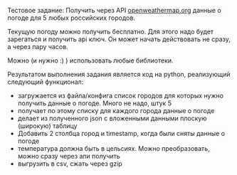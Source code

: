 Тестовое задание:
Получить через API [openweathermap.org](http://openweathermap.org/) данные о погоде для 5 любых российских городов.

Текущую погоду можно получить бесплатно. Для этого надо будет зарегаться и получить api ключ. Он может начать действовать не сразу, а через пару часов.

Можно (и нужно :) ) использовать любые библиотеки. 

Результатом выполнения задания является код на python, реализующий следующий функционал:

- загружается из файла/конфига список городов для которых нужно получить данные о погоде. Много не надо, штук 5
- получает по этому списку для каждого города данные о погоде
- делает из полученного json с вложенными данными плоскую (широкую) таблицу
- Добавить 2 столбца город и timestamp, когда были сняты данные о погоде
- температура должна быть в цельсиях. Можно преобразовать, можно сразу через апи получить
- выгрузить в csv, сжать через gzip
